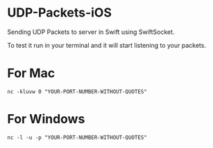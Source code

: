 # UDP-Packets-iOS
Sending UDP Packets to server in Swift using SwiftSocket.

To test it run in your terminal and it will start listening to your packets.

# For Mac
```
nc -kluvw 0 "YOUR-PORT-NUMBER-WITHOUT-QUOTES"
```

# For Windows
```
nc -l -u -p "YOUR-PORT-NUMBER-WITHOUT-QUOTES"
```
